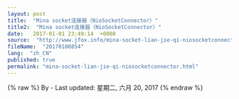 ```yaml
---
layout: post
title:  "Mina socket连接器（NioSocketConnector）"
title2:  "Mina socket连接器（NioSocketConnector）"
date:   2017-01-01 23:49:14  +0800
source:  "http://www.jfox.info/mina-socket-lian-jie-qi-niosocketconnector.html"
fileName:  "20170100854"
lang:  "zh_CN"
published: true
permalink: "mina-socket-lian-jie-qi-niosocketconnector.html"
---
```

{% raw %}
By  - Last updated: 星期二, 六月 20, 2017
{% endraw %}
